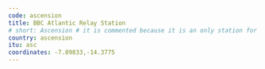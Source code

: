 ```yaml
---
code: ascension
title: BBC Atlantic Relay Station
# short: Ascension # it is commented because it is an only station for this ITU
country: ascension
itu: asc
coordinates: -7.89833,-14.3775
---
```

